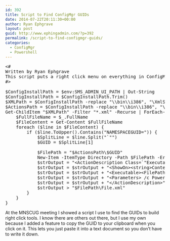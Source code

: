 ```yaml
---
id: 392
title: Script to Find ConfigMgr GUIDs
date: 2014-07-22T20:11:30+00:00
author: Ryan Ephgrave
layout: post
guid: http://www.ephingadmin.com/?p=392
permalink: /script-to-find-configmgr-guids/
categories:
  - ConfigMgr
  - Powershell
---
```

 
<pre class="lang:ps decode:true " >&lt;#
Written by Ryan Ephgrave
This script puts a right click menu on everything in ConfigMgr. It is used to find the GUID of a right click menu for menu creation.
#&gt;
 
$ConfigInstallPath = $env:SMS_ADMIN_UI_PATH | Out-String
$ConfigInstallPath = $ConfigInstallPath.Trim()
$XMLPath = $ConfigInstallPath -replace "\\bin\\i386", "\XmlStorage\ConsoleRoot"
$ActionsPath = $ConfigInstallPath -replace "\\bin\\i386", "\XmlStorage\Extensions\Actions"
Get-ChildItem "$XMLPath" -Filter "*.xml" -Recurse | ForEach-Object {
	$FullFileName = $_.FullName
	$FileContent = Get-Content $FullFileName
	foreach ($line in $FileContent) {
		if ($line.ToUpper().Contains("NAMESPACEGUID=")) {
			$SplitLine = $line.Split("`"")
			$GUID = $SplitLine[1]
 
			$FilePath = "$ActionsPath\$GUID"
			New-Item -ItemType Directory -Path $FilePath -ErrorAction SilentlyContinue | Out-Null
			$strOutput = "&lt;ActionDescription Class=`"Executable`" DisplayName=`"$GUID`" MnemonicDisplayName=`"$GUID`" Description=`"$GUID`"&gt;`n"
			$strOutput = $strOutput + "&lt;ShowOn&gt;&lt;string&gt;ContextMenu&lt;/string&gt;&lt;/ShowOn&gt;`n"
			$strOutput = $strOutput + "&lt;Executable&gt;&lt;FilePath&gt;cmd.exe&lt;/FilePath&gt;`n"
			$strOutput = $strOutput + "&lt;Parameters&gt; /c Powershell.exe Add-Type -AssemblyName 'System.Windows.Forms';[Windows.Forms.Clipboard]::SetText('$GUID')&lt;/Parameters&gt;&lt;/Executable&gt;`n"
			$strOutput = $strOutput + "&lt;/ActionDescription&gt;"
			$strOutput &gt; "$FilePath\File.xml"
		}
	}
}</pre> 


At the MNSCUG meeting I showed a script I use to find the GUIDs to build right click tools. I know there are others out there, but I use my own because I added a feature to copy the GUID to your clipboard when you click on it. This lets you just paste it into a text document so you don’t have to write it down.